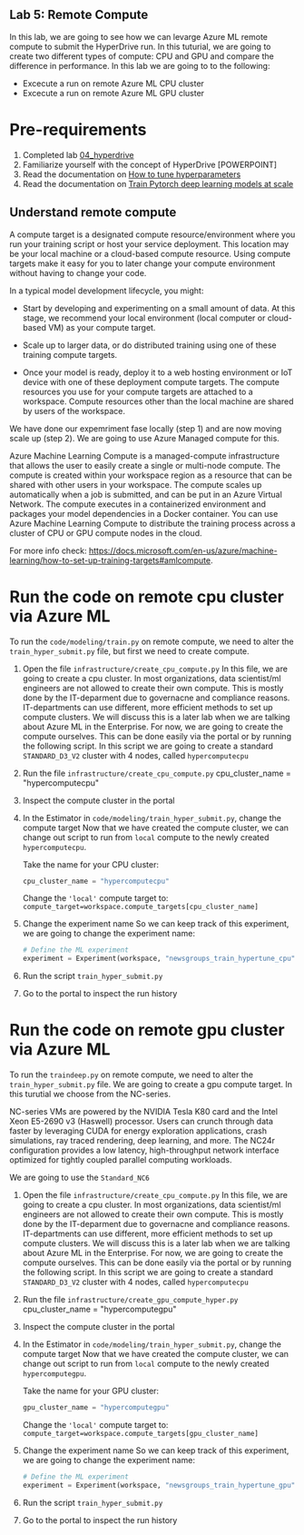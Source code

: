 ## Lab 5: Remote Compute ##
In this lab, we are going to see how we can levarge Azure ML remote compute to submit the HyperDrive run. In this tuturial, we are going to create two different types of compute: CPU and GPU and compare the difference in performance. In this lab we are going to to the following:
* Excecute a run on remote Azure ML CPU cluster
* Excecute a run on remote Azure ML GPU cluster

# Pre-requirements #
1. Completed lab [04_hyperdrive](https://github.com/miquelladeboer/workshop-azure-machine-learning/blob/master/labs/04_hyperdrive.md)
2. Familiarize yourself with the concept of HyperDrive [POWERPOINT]
3. Read the documentation on [How to tune hyperparameters](https://docs.microsoft.com/en-us/azure/machine-learning/how-to-tune-hyperparameters)
4. Read the documentation on [Train Pytorch deep learning models at scale](https://docs.microsoft.com/en-us/azure/machine-learning/how-to-train-pytorch)

## Understand remote compute

A compute target is a designated compute resource/environment where you run your training script or host your service deployment. This location may be your local machine or a cloud-based compute resource. Using compute targets make it easy for you to later change your compute environment without having to change your code.

In a typical model development lifecycle, you might:

* Start by developing and experimenting on a small amount of data. At this stage, we recommend your local environment (local computer or cloud-based VM) as your compute target.

* Scale up to larger data, or do distributed training using one of these training compute targets.

* Once your model is ready, deploy it to a web hosting environment or IoT device with one of these deployment compute targets.
The compute resources you use for your compute targets are attached to a workspace. Compute resources other than the local machine are shared by users of the workspace.

We have done our expemriment fase locally (step 1) and are now moving scale up (step 2). We are going to use Azure Managed compute for this.

Azure Machine Learning Compute is a managed-compute infrastructure that allows the user to easily create a single or multi-node compute. The compute is created within your workspace region as a resource that can be shared with other users in your workspace. The compute scales up automatically when a job is submitted, and can be put in an Azure Virtual Network. The compute executes in a containerized environment and packages your model dependencies in a Docker container. You can use Azure Machine Learning Compute to distribute the training process across a cluster of CPU or GPU compute nodes in the cloud. 

For more info check: https://docs.microsoft.com/en-us/azure/machine-learning/how-to-set-up-training-targets#amlcompute. 

#  Run the code on remote cpu cluster via Azure ML #
To run the `code/modeling/train.py` on remote compute, we need to alter the `train_hyper_submit.py` file, but first we need to create compute.

1. Open the file `infrastructure/create_cpu_compute.py`
    In this file, we are going to create a cpu cluster. In most organizations, data scientist/ml engineers are not allowed to create their own compute. This is mostly done by the IT-deparment due to governacne and compliance reasons. IT-departments can use different, more efficient methods to set up compute clusters. We will discuss this is a later lab when we are talking about Azure ML in the Enterprise. For now, we are going to create the compute ourselves. This can be done easily via the portal or by running the following script. In this script we are going to create a standard `STANDARD_D3_V2` cluster with 4 nodes, called `hypercomputecpu`

2. Run the file `infrastructure/create_cpu_compute.py`
    cpu_cluster_name = "hypercomputecpu"

3. Inspect the compute cluster in the portal

3. In the Estimator in `code/modeling/train_hyper_submit.py`, change the compute target
    Now that we have created the compute cluster, we can change out script to run from `local` compute to the newly created `hypercomputecpu`.

    Take the name for your CPU cluster:

    ```python
    cpu_cluster_name = "hypercomputecpu"
    ```

    Change the `'local'` compute target to:
    `compute_target=workspace.compute_targets[cpu_cluster_name]`

4. Change the experiment name
    So we can keep track of this experiment, we are going to change the experiment name:

    ```python
    # Define the ML experiment
    experiment = Experiment(workspace, "newsgroups_train_hypertune_cpu")
    ```

5. Run the script `train_hyper_submit.py`

6. Go to the portal to inspect the run history

#  Run the code on remote gpu cluster via Azure ML #
To run the `traindeep.py` on remote compute, we need to alter the `train_hyper_submit.py` file. We are going to create a gpu compute target. In this turutial we choose from the NC-series.

NC-series VMs are powered by the NVIDIA Tesla K80 card and the Intel Xeon E5-2690 v3 (Haswell) processor. Users can crunch through data faster by leveraging CUDA for energy exploration applications, crash simulations, ray traced rendering, deep learning, and more. The NC24r configuration provides a low latency, high-throughput network interface optimized for tightly coupled parallel computing workloads.

We are going to use the `Standard_NC6`

1. Open the file `infrastructure/create_cpu_compute.py`
    In this file, we are going to create a cpu cluster. In most organizations, data scientist/ml engineers are not allowed to create their own compute. This is mostly done by the IT-deparment due to governacne and compliance reasons. IT-departments can use different, more efficient methods to set up compute clusters. We will discuss this is a later lab when we are talking about Azure ML in the Enterprise. For now, we are going to create the compute ourselves. This can be done easily via the portal or by running the following script. In this script we are going to create a standard `STANDARD_D3_V2` cluster with 4 nodes, called `hypercomputecpu`

2. Run the file `infrastructure/create_gpu_compute_hyper.py`
    cpu_cluster_name = "hypercomputegpu"

3. Inspect the compute cluster in the portal

3. In the Estimator in `code/modeling/train_hyper_submit.py`, change the compute target
    Now that we have created the compute cluster, we can change out script to run from `local` compute to the newly created `hypercomputegpu`.

    Take the name for your GPU cluster:

    ```python
    gpu_cluster_name = "hypercomputegpu"
    ```

    Change the `'local'` compute target to:
    `compute_target=workspace.compute_targets[gpu_cluster_name]`

4. Change the experiment name
    So we can keep track of this experiment, we are going to change the experiment name:

    ```python
    # Define the ML experiment
    experiment = Experiment(workspace, "newsgroups_train_hypertune_gpu")
    ```

5. Run the script `train_hyper_submit.py`

6. Go to the portal to inspect the run history


